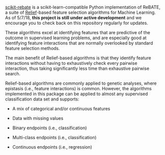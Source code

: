 [scikit-rebate](https://github.com/EpistasisLab/scikit-rebate) is a scikit-learn-compatible Python implementation of ReBATE, a suite of [Relief](https://en.wikipedia.org/wiki/Relief_(feature_selection))-based feature selection algorithms for Machine Learning. As of 5/7/18, **this project is still under active development** and we encourage you to check back on this repository regularly for updates.

These algorithms excel at identifying features that are predictive of the outcome in supervised learning problems, and are especially good at identifying feature interactions that are normally overlooked by standard feature selection methods.

The main benefit of Relief-based algorithms is that they identify feature interactions without having to exhaustively check every pairwise interaction, thus taking significantly less time than exhaustive pairwise search.

Relief-based algorithms are commonly applied to genetic analyses, where epistasis (i.e., feature interactions) is common. However, the algorithms implemented in this package can be applied to almost any supervised classification data set and supports:

* A mix of categorical and/or continuous features

* Data with missing values

* Binary endpoints (i.e., classification)

* Multi-class endpoints (i.e., classification)

* Continuous endpoints (i.e., regression)
